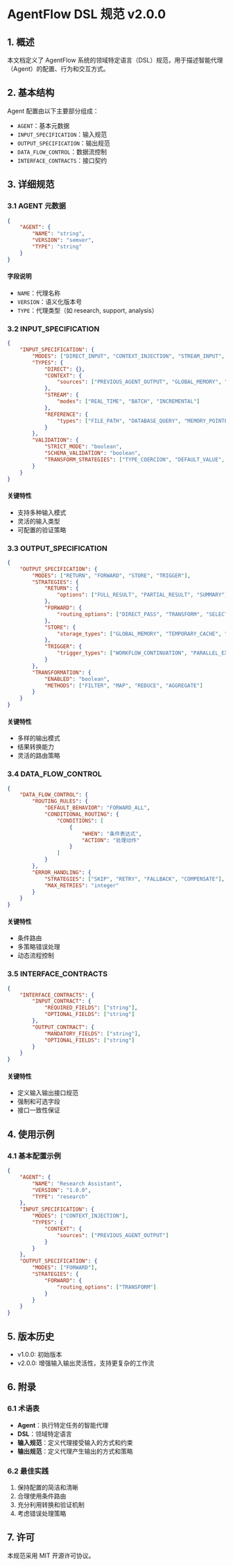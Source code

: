 # AgentFlow DSL 规范 v2.0.0

## 1. 概述

本文档定义了 AgentFlow 系统的领域特定语言（DSL）规范，用于描述智能代理（Agent）的配置、行为和交互方式。

## 2. 基本结构

Agent 配置由以下主要部分组成：

- `AGENT`：基本元数据
- `INPUT_SPECIFICATION`：输入规范
- `OUTPUT_SPECIFICATION`：输出规范
- `DATA_FLOW_CONTROL`：数据流控制
- `INTERFACE_CONTRACTS`：接口契约

## 3. 详细规范

### 3.1 AGENT 元数据

```json
{
    "AGENT": {
        "NAME": "string",
        "VERSION": "semver",
        "TYPE": "string"
    }
}
```

#### 字段说明

- `NAME`：代理名称
- `VERSION`：语义化版本号
- `TYPE`：代理类型（如 research, support, analysis）

### 3.2 INPUT_SPECIFICATION

```json
{
    "INPUT_SPECIFICATION": {
        "MODES": ["DIRECT_INPUT", "CONTEXT_INJECTION", "STREAM_INPUT", "REFERENCE_INPUT"],
        "TYPES": {
            "DIRECT": {},
            "CONTEXT": {
                "sources": ["PREVIOUS_AGENT_OUTPUT", "GLOBAL_MEMORY", "EXTERNAL_CONTEXT"]
            },
            "STREAM": {
                "modes": ["REAL_TIME", "BATCH", "INCREMENTAL"]
            },
            "REFERENCE": {
                "types": ["FILE_PATH", "DATABASE_QUERY", "MEMORY_POINTER"]
            }
        },
        "VALIDATION": {
            "STRICT_MODE": "boolean",
            "SCHEMA_VALIDATION": "boolean",
            "TRANSFORM_STRATEGIES": ["TYPE_COERCION", "DEFAULT_VALUE", "NULLABLE"]
        }
    }
}
```

#### 关键特性

- 支持多种输入模式
- 灵活的输入类型
- 可配置的验证策略

### 3.3 OUTPUT_SPECIFICATION

```json
{
    "OUTPUT_SPECIFICATION": {
        "MODES": ["RETURN", "FORWARD", "STORE", "TRIGGER"],
        "STRATEGIES": {
            "RETURN": {
                "options": ["FULL_RESULT", "PARTIAL_RESULT", "SUMMARY"]
            },
            "FORWARD": {
                "routing_options": ["DIRECT_PASS", "TRANSFORM", "SELECTIVE_FORWARD"]
            },
            "STORE": {
                "storage_types": ["GLOBAL_MEMORY", "TEMPORARY_CACHE", "PERSISTENT_STORAGE"]
            },
            "TRIGGER": {
                "trigger_types": ["WORKFLOW_CONTINUATION", "PARALLEL_EXECUTION", "CONDITIONAL_BRANCH"]
            }
        },
        "TRANSFORMATION": {
            "ENABLED": "boolean",
            "METHODS": ["FILTER", "MAP", "REDUCE", "AGGREGATE"]
        }
    }
}
```

#### 关键特性

- 多样的输出模式
- 结果转换能力
- 灵活的路由策略

### 3.4 DATA_FLOW_CONTROL

```json
{
    "DATA_FLOW_CONTROL": {
        "ROUTING_RULES": {
            "DEFAULT_BEHAVIOR": "FORWARD_ALL",
            "CONDITIONAL_ROUTING": {
                "CONDITIONS": [
                    {
                        "WHEN": "条件表达式",
                        "ACTION": "处理动作"
                    }
                ]
            }
        },
        "ERROR_HANDLING": {
            "STRATEGIES": ["SKIP", "RETRY", "FALLBACK", "COMPENSATE"],
            "MAX_RETRIES": "integer"
        }
    }
}
```

#### 关键特性

- 条件路由
- 多策略错误处理
- 动态流程控制

### 3.5 INTERFACE_CONTRACTS

```json
{
    "INTERFACE_CONTRACTS": {
        "INPUT_CONTRACT": {
            "REQUIRED_FIELDS": ["string"],
            "OPTIONAL_FIELDS": ["string"]
        },
        "OUTPUT_CONTRACT": {
            "MANDATORY_FIELDS": ["string"],
            "OPTIONAL_FIELDS": ["string"]
        }
    }
}
```

#### 关键特性

- 定义输入输出接口规范
- 强制和可选字段
- 接口一致性保证

## 4. 使用示例

### 4.1 基本配置示例

```json
{
    "AGENT": {
        "NAME": "Research Assistant",
        "VERSION": "1.0.0",
        "TYPE": "research"
    },
    "INPUT_SPECIFICATION": {
        "MODES": ["CONTEXT_INJECTION"],
        "TYPES": {
            "CONTEXT": {
                "sources": ["PREVIOUS_AGENT_OUTPUT"]
            }
        }
    },
    "OUTPUT_SPECIFICATION": {
        "MODES": ["FORWARD"],
        "STRATEGIES": {
            "FORWARD": {
                "routing_options": ["TRANSFORM"]
            }
        }
    }
}
```

## 5. 版本历史

- v1.0.0: 初始版本
- v2.0.0: 增强输入输出灵活性，支持更复杂的工作流

## 6. 附录

### 6.1 术语表

- **Agent**：执行特定任务的智能代理
- **DSL**：领域特定语言
- **输入规范**：定义代理接受输入的方式和约束
- **输出规范**：定义代理产生输出的方式和策略

### 6.2 最佳实践

1. 保持配置的简洁和清晰
2. 合理使用条件路由
3. 充分利用转换和验证机制
4. 考虑错误处理策略

## 7. 许可

本规范采用 MIT 开源许可协议。
